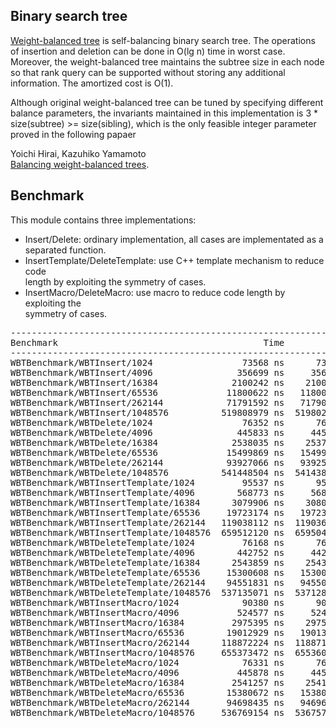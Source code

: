 ## Binary search tree
[Weight-balanced tree](https://en.wikipedia.org/wiki/Weight-balanced_tree) is
self-balancing binary search tree. The operations of insertion and deletion
can be done in O(lg n) time in worst case. Moreover, the weight-balanced tree
maintains the subtree size in each node so that rank query can be supported
without storing any additional information. The amortized cost is O(1).

Although original weight-balanced tree can be tuned by specifying different
balance parameters, the invariants maintained in this implementation is
3 * size(subtree) >= size(sibling), which is the only feasible integer
parameter proved in the following papaer  

Yoichi Hirai, Kazuhiko Yamamoto  
[Balancing weight-balanced trees](https://doi.org/10.1017/S0956796811000104).

## Benchmark
This module contains three implementations:
* Insert/Delete: ordinary implementation, all cases are implementated as a  
separated function.
* InsertTemplate/DeleteTemplate: use C++ template mechanism to reduce code  
length by exploiting the symmetry of cases.
* InsertMacro/DeleteMacro: use macro to reduce code length by exploiting the  
symmetry of cases.

<pre>
------------------------------------------------------------------------------
Benchmark                                       Time           CPU Iterations
------------------------------------------------------------------------------
WBTBenchmark/WBTInsert/1024                 73568 ns      73583 ns       9510
WBTBenchmark/WBTInsert/4096                356699 ns     356698 ns       1968
WBTBenchmark/WBTInsert/16384              2100242 ns    2100201 ns        335
WBTBenchmark/WBTInsert/65536             11800622 ns   11800446 ns         60
WBTBenchmark/WBTInsert/262144            71791592 ns   71790262 ns         11
WBTBenchmark/WBTInsert/1048576          519808979 ns  519802815 ns          1
WBTBenchmark/WBTDelete/1024                 76352 ns      76357 ns       9377
WBTBenchmark/WBTDelete/4096                445833 ns     445823 ns       1547
WBTBenchmark/WBTDelete/16384              2538035 ns    2537974 ns        278
WBTBenchmark/WBTDelete/65536             15499869 ns   15499351 ns         45
WBTBenchmark/WBTDelete/262144            93927066 ns   93925907 ns          7
WBTBenchmark/WBTDelete/1048576          541448504 ns  541438544 ns          1
WBTBenchmark/WBTInsertTemplate/1024         95537 ns      95571 ns       7358
WBTBenchmark/WBTInsertTemplate/4096        568773 ns     568901 ns       1230
WBTBenchmark/WBTInsertTemplate/16384      3079906 ns    3080014 ns        224
WBTBenchmark/WBTInsertTemplate/65536     19723174 ns   19723068 ns         36
WBTBenchmark/WBTInsertTemplate/262144   119038112 ns  119036226 ns          6
WBTBenchmark/WBTInsertTemplate/1048576  659512120 ns  659504735 ns          1
WBTBenchmark/WBTDeleteTemplate/1024         76168 ns      76167 ns       9383
WBTBenchmark/WBTDeleteTemplate/4096        442752 ns     442739 ns       1581
WBTBenchmark/WBTDeleteTemplate/16384      2543859 ns    2543805 ns        279
WBTBenchmark/WBTDeleteTemplate/65536     15300608 ns   15300421 ns         46
WBTBenchmark/WBTDeleteTemplate/262144    94551831 ns   94550683 ns          7
WBTBenchmark/WBTDeleteTemplate/1048576  537135071 ns  537128465 ns          1
WBTBenchmark/WBTInsertMacro/1024            90380 ns      90408 ns       7654
WBTBenchmark/WBTInsertMacro/4096           524577 ns     524699 ns       1323
WBTBenchmark/WBTInsertMacro/16384         2975395 ns    2975498 ns        235
WBTBenchmark/WBTInsertMacro/65536        19012929 ns   19013059 ns         36
WBTBenchmark/WBTInsertMacro/262144      118872224 ns  118871260 ns          6
WBTBenchmark/WBTInsertMacro/1048576     655373472 ns  655360512 ns          1
WBTBenchmark/WBTDeleteMacro/1024            76331 ns      76337 ns       9387
WBTBenchmark/WBTDeleteMacro/4096           445878 ns     445876 ns       1565
WBTBenchmark/WBTDeleteMacro/16384         2541257 ns    2541205 ns        274
WBTBenchmark/WBTDeleteMacro/65536        15380672 ns   15380477 ns         46
WBTBenchmark/WBTDeleteMacro/262144       94698435 ns   94696620 ns          7
WBTBenchmark/WBTDeleteMacro/1048576     536769154 ns  536757685 ns          1
</pre>
